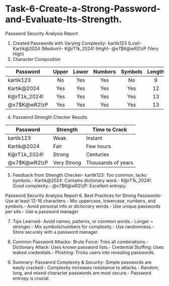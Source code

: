 # Task-6-Create-a-Strong-Password-and-Evaluate-Its-Strength.


Password Security Analysis Report
 1. Created Passwords with Varying Complexity- kartik123 (Low)- Kartik@2024 (Medium)- K@rT1k_2024! (High)- @x7$K@wR2!zP (Very High)
 2. Character Composition

 | Password         | Upper | Lower | Numbers | Symbols | Length |
 |------------------|:-----:|:-----:|:-------:|:-------:|:------:|
 | kartik123        | No    | Yes   | Yes     | No      | 9      |
 | Kartik@2024      | Yes   | Yes   | Yes     | Yes     | 12     |
 | K@rT1k_2024!     | Yes   | Yes   | Yes     | Yes     | 13     |
 | @x7$K@wR2!zP     | Yes   | Yes   | Yes     | Yes     | 13     |

 4. Password Strength Checker Results

 | Password         | Strength     | Time to Crack       |
 |------------------|--------------|----------------------|
 | kartik123        | Weak         | Instant              |
 | Kartik@2024      | Fair         | Few hours            |
 | K@rT1k_2024!     | Strong       | Centuries            |
 | @x7$K@wR2!zP     | Very Strong  | Thousands of years   |


 5. Feedback from Strength Checker- kartik123: Too common, lacks symbols.- Kartik@2024: Contains dictionary word.- K@rT1k_2024!: Good complexity.- @x7$K@wR2!zP: Excellent entropy.

Password Security Analysis Report
 6. Best Practices for Strong Passwords- Use at least 12-16 characters.- Mix uppercase, lowercase, numbers, and symbols.- Avoid personal info or dictionary words.- Use unique passwords per site.- Use a password manager.
 
 7. Tips Learned- Avoid names, patterns, or common words.- Longer = stronger.- Mix symbols/numbers for complexity.- Use randomness.- Store securely with a password manager.
 
 8. Common Password Attacks- Brute Force: Tries all combinations.- Dictionary Attack: Uses known password lists.- Credential Stuffing: Uses leaked credentials.- Phishing: Tricks users into revealing passwords.
 
 9. Summary: Password Complexity & Security- Simple passwords are easily cracked.- Complexity increases resistance to attacks.- Random, long, and mixed-character passwords are most secure.- Password entropy is crucial.
